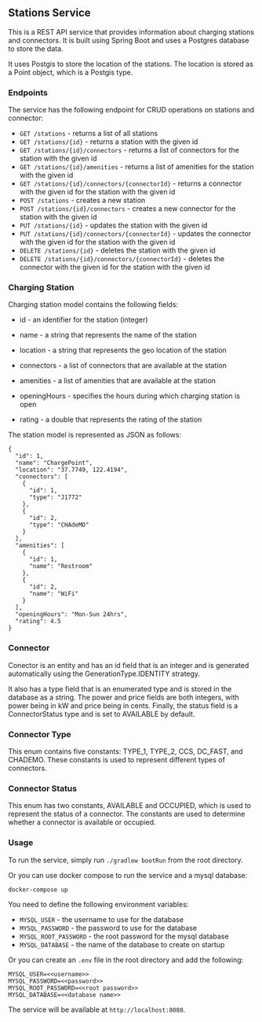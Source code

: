 ## Stations Service

This is a REST API service that provides information about charging stations and connectors. It is built using Spring Boot and uses a Postgres database to store the data.

It uses Postgis to store the location of the stations. The location is stored as a Point object, which is a Postgis type. 

### Endpoints

The service has the following endpoint for CRUD operations on stations and connector:

* `GET /stations` - returns a list of all stations
* `GET /stations/{id}` - returns a station with the given id
* `GET /stations/{id}/connectors` - returns a list of connectors for the station with the given id
* `GET /stations/{id}/amenities` - returns a list of amenities for the station with the given id
* `GET /stations/{id}/connectors/{connectorId}` - returns a connector with the given id for the station with the given id
* `POST /stations` - creates a new station
* `POST /stations/{id}/connectors` - creates a new connector for the station with the given id
* `PUT /stations/{id}` - updates the station with the given id
* `PUT /stations/{id}/connectors/{connectorId}` - updates the connector with the given id for the station with the given id
* `DELETE /stations/{id}` - deletes the station with the given id
* `DELETE /stations/{id}/connectors/{connectorId}` - deletes the connector with the given id for the station with the given id

### Charging Station

Charging station model contains the following fields:

* id - an identifier for the station (integer)

* name - a string that represents the name of the station

* location - a string that represents the geo location of the station

* connectors - a list of connectors that are available at the station

* amenities - a list of amenities that are available at the station

* openingHours - specifies the hours during which charging station is open

* rating - a double that represents the rating of the station


The station model is represented as JSON as follows:

    {
      "id": 1,
      "name": "ChargePoint",
      "location": "37.7749, 122.4194",
      "connectors": [
        {
          "id": 1,
          "type": "J1772"
        },
        {
          "id": 2,
          "type": "CHAdeMO"
        }
      ],
      "amenities": [
        {
          "id": 1,
          "name": "Restroom"
        },
        {
          "id": 2,
          "name": "WiFi"
        }
      ],
      "openingHours": "Mon-Sun 24hrs",
      "rating": 4.5
    }

### Connector

Conector is an entity and has an id field that is an integer and is generated automatically using the GenerationType.IDENTITY strategy. 

It also has a type field that is an enumerated type and is stored in the database as a string. The power and price fields are both integers, with power being in kW and price being in cents. Finally, the status field is a ConnectorStatus type and is set to AVAILABLE by default.

### Connector Type

This enum contains five constants: TYPE_1, TYPE_2, CCS, DC_FAST, and CHADEMO. These constants is used to represent different types of connectors.

### Connector Status

This enum has two constants, AVAILABLE and OCCUPIED, which is used to represent the status of a connector. The constants are used to determine whether a connector is available or occupied.

### Usage

To run the service, simply run `./gradlew bootRun` from the root directory.

Or you can use docker compose to run the service and a mysql database:

    docker-compose up


You need to define the following environment variables:

* `MYSQL_USER` - the username to use for the database
* `MYSQL_PASSWORD` - the password to use for the database
* `MYSQL_ROOT_PASSWORD` - the root password for the mysql database
* `MYSQL_DATABASE` - the name of the database to create on startup 

Or you can create an `.env` file in the root directory and add the following:

    MYSQL_USER=<<username>>
    MYSQL_PASSWORD=<<password>>
    MYSQL_ROOT_PASSWORD=<<root password>>
    MYSQL_DATABASE=<<database name>>

The service will be available at `http://localhost:8080`.


